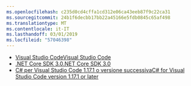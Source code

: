 ```yaml
---
ms.openlocfilehash: c235d0cd4cffa1cd312e06ca43eeb87f9c22ca31
ms.sourcegitcommit: 24b1f6decbb17bb22a45166e5fdb0845c65af498
ms.translationtype: MT
ms.contentlocale: it-IT
ms.lasthandoff: 03/01/2019
ms.locfileid: "57046398"
---
```

* [<span data-ttu-id="2e797-101">Visual Studio Code</span><span class="sxs-lookup"><span data-stu-id="2e797-101">Visual Studio Code</span></span>](https://code.visualstudio.com/)
* [<span data-ttu-id="2e797-102">.NET Core SDK 3.0</span><span class="sxs-lookup"><span data-stu-id="2e797-102">.NET Core SDK 3.0</span></span>](https://dotnet.microsoft.com/download/dotnet-core/3.0)
* [<span data-ttu-id="2e797-103">C# per Visual Studio Code 1.17.1 o versione successiva</span><span class="sxs-lookup"><span data-stu-id="2e797-103">C# for Visual Studio Code version 1.17.1 or later</span></span>](https://marketplace.visualstudio.com/items?itemName=ms-vscode.csharp)